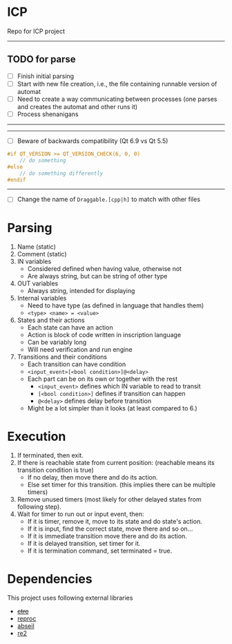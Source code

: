# ICP
Repo for ICP project

---
## TODO for parse
- [ ] Finish initial parsing
- [ ] Start with new file creation, i.e., the file containing runnable version of automat
- [ ] Need to create a way communicating between processes (one parses and creates the automat and other runs it)
- [ ] Process shenanigans

---
---
- [ ] Beware of backwards compatibility (Qt 6.9 vs Qt 5.5)
```cpp
#if QT_VERSION >= QT_VERSION_CHECK(6, 0, 0)
	// do something
#else
	// do something differently
#endif
```
---
- [ ] Change the name of `Draggable.[cpp|h]` to match with other files

# Parsing

1. Name (static)
2. Comment (static)
3. IN variables
    - Considered defined when having value, otherwise not
    - Are always string, but can be string of other type
4. OUT variables
    - Always string, intended for displaying
5. Internal variables
    - Need to have type (as defined in language that handles them)
    - `<type> <name> = <value>`
6. States and their actions
    - Each state can have an action
    - Action is block of code written in inscription language
    - Can be variably long
    - Will need verification and run engine
7. Transitions and their conditions
    - Each transition can have condition
    - `<input_event>[<bool condition>]@<delay>`
    - Each part can be on its own or together with the rest
        - `<input_event>` defines which IN variable to read to transit
        - `[<bool condition>]` defines if transition can happen
        - `@<delay>` defines delay before transition
    - Might be a lot simpler than it looks (at least compared to 6.)

# Execution

1. If terminated, then exit.
2. If there is reachable state from current position: (reachable means its transition condition is true)
    - If no delay, then move there and do its action.
    - Else set timer for this transition. (this implies there can be multiple timers)
3. Remove unused timers (most likely for other delayed states from following step).
4. Wait for timer to run out or input event, then:
    - If it is timer, remove it, move to its state and do state's action.
    - If it is input, find the correct state, move there and so on...
    - If it is immediate transition move there and do its action.
    - If it is delayed transition, set timer for it.
    - If it is termination command, set terminated = true. 

# Dependencies
This project uses following external libraries
 - ~~[ctre](https://github.com/hanickadot/compile-time-regular-expressions/tree/main)~~
 - [reproc](https://github.com/DaanDeMeyer/reproc)
 - [abseil](https://abseil.io)
 - [re2](https://github.com/google/re2/tree/main)
